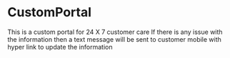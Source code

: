 # CustomPortal
This is a custom portal for 24 X 7 customer care 
If there is any issue with the information then a text message will be sent to customer mobile with hyper link to update the information 
